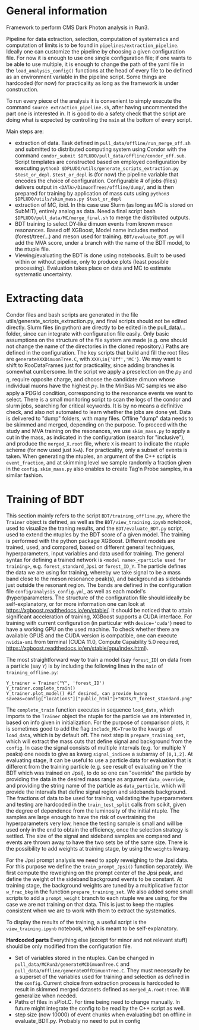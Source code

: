 # General information

Framework to perform CMS Dark Photon analysis in Run3.

Pipeline for data extraction, selection, computation of systematics and computation of limits is to be found in `pipelines/extraction_pipeline`. Ideally one can customize the pipeline by choosing a given configuration file. For now it is enough to use one single configuration file; if one wants to be able to use multiple, it is enough to change the path of the yaml file in the `load_analysis_config()` functions at the head of every file to be defined as an environment variable in the pipeline script. Some things are hardcoded (for now) for practicality as long as the framework is under construction.

To run every piece of the analysis it is convenient to simply execute the command `source extraction_pipeline.sh`, after having uncommented the part one is interested in. It is good to do a safety check that the script are doing what is expected by controlling the `main` at the bottom of every script. 
 
Main steps are:
* extraction of data. Task defined in `pull_data/offline/run_merge_off.sh` and submitted to distributed computing system using Condor with the command `condor_submit $DPLUDO/pull_data/offline/condor_off.sub`. Script templates are constructed based on employed configuration by executing `python3 $DPLUDO/utils/generate_scripts_extraction.py $test_or_depl`. `$test_or_depl` is (for now) the pipeline variable that encodes the choice of configuration. Configurable # of jobs (files) delivers output in `<DATA>/DimuonTrees/offline/dump/`, and is then prepared for training by application of mass cuts using `python3 $DPLUDO/utils/skim_mass.py $test_or_depl`
* extraction of MC, ibid. In this case use Slurm (as long as MC is stored on SubMIT), entirely analog as data. Need a final script bash `$DPLUDO/pull_data/MC/merge_final.sh` to merge the distributed outputs. 
* BDT training to select DY-like dimuon events from known meson resonances. Based off XGBoost, Model name includes method (forest/tree/...) and meson used for training. `BDT/evaluate_BDT.py` will add the MVA score, under a branch with the name of the BDT model, to the ntuple file.
* Viewing/evaluating the BDT is done using notebooks. Built to be used within or without pipeline, only to produce plots (least possible processing). Evaluation takes place on data and MC to estimate systematic uncertainty.  

# Extracting data
Condor files and bash scripts are generated in the file utils/generate_scripts_extraction.py, and final scripts should not be edited directly. Slurm files (in python) are directly to be edited in the pull_data/... folder, since can integrate with configuration file easily. Only basic assumptions on the structure of the file system are made (e.g. one should not change the name of the directories in the cloned repository.) Paths are defined in the configuration. The key scripts that build and fill the root files are `generateXXXDimuonTree.C`, with `XXX\in{'Off','MC'}`. We may want to shift to RooDataFrames just for practicality, since adding branches is somewhat cumbersome. In the script we apply a preselection on the $p_T$ and $\eta$, require opposite charge, and choose the candidate dimuon whose individual muons have the highest $p_T$. In the MinBias MC samples we also apply a PDGId condition, corresponding to the resonance events we want to select. There is a small monitoring script to scan the logs of the condor and slurm jobs, searching for critical keywords. It is by no means a definitive check, and also not automated to learn whether the jobs are done yet. Data is delivered to "dump" folders, with many files. Offline "dump" data  needs to be skimmed and merged, depending on the purpose. To proceed with the study and MVA training on the resonances, we use `skim_mass.py` to apply a cut in the mass, as indicated in the configuration (search for "inclusive"), and produce the `merged_X.root` file, where `X` is meant to indicate the ntuple scheme (for now used just `X=A`). For practicality, only a subset of events is taken. When generating the ntuples, an argument of the C++ script is `event_fraction`, and at skimming level we sample randomly a fraction given in the `config`. `skim_mass.py` also enables to create Tag'n Probe samples, in a similar fashion. 

# Training of BDT
This section mainly refers to the script `BDT/training_offline.py`, where the `Trainer` object is defined, as well as the `BDT/view_training.ipynb` notebook, used to visualize the traning results, and the `BDT/evaluate_BDT.py` script, used to extend the ntuples by the BDT score of a given model. The training is performed with the python package XGBoost. Different models are trained, used, and compared, based on different general techniques, hyperparameters, input variables and data used for training. The general syntax for defining a trained network is `<model name>_<particle used for training>`, e.g. `forest_standard_Jpsi` or `forest_ID_Y`. The particle defines the data we are using for training, whereby we take signal to be a mass band close to the meson resonance peak(s), and background as sidebands just outside the resonant region. The bands are defined in the configuration file `config/analysis_config.yml`, as well as each model's (hyper)parameters. The structure of the configuration file should ideally be self-explanatory, or for more information one can look at https://xgboost.readthedocs.io/en/stable/. It should be noticed that to attain significant acceleration of training, XGBoost supports a CUDA interface. For training with current configuration (in particular with `device='cuda'`) need to have a working GPU on the used machine. To check whether there are available GPUS and the CUDA version is compatible, one can execute `nvidia-smi` from terminal (CUDA 11.0, Compute Capability 5.0 required, https://xgboost.readthedocs.io/en/stable/gpu/index.html).

The most straightforward way to train a model (say `forest_ID`) on data from a particle (say `Y`) is by including the following lines in the `main` of `training_offline.py`:
```
Y_trainer = Trainer("Y", 'forest_ID')
Y_trainer.complete_train()
Y_trainer.plot_model() #if desired, can provide kwarg saveas=config["locations"]["public_html"]+"BDTs/Y_forest_standard.png"
```

The `complete_train` function executes in sequence `load_data`, which imports to the `Trainer` object the ntuple for the particle we are interested in, based on info given in initialization. For the purpose of comparison plots, it is sometimes good to add the flag `include_MC=True` to the kwargs of `load_data`, which is by default off. The next step is `prepare_training_set`, which will extract the mass cuts that define signal and background from the `config`. In case the signal consists of multiple intervals (e.g. for multiple Y peaks) one needs to give as kwarg `signal_indices` a subarray of `[0,1,2]`. At evaluating stage, it can be useful to use a particle data for evaluation that is different from the training particle (e.g. see result of evaluating on Y the BDT which was trained on Jpsi), to do so one can "override" the particle by providing the data in the desired mass range as argument `data_override`, and providing the string name of the particle as `data_particle`, which will provide the intervals that define signal region and sidebands background. The fractions of data to be used for training, validating the hyperparameters and testing are hardcoded in the `train_test_split` calls from scikit, given the degree of dependence from the luminosity of the initial ntuple. The samples are large enough to have the risk of overtraining the hyperparameters very low, hence the testing sample is small and will be used only in the end to obtain the efficiency, once the selection strategy is settled. The size of the signal and sideband samples are compared and events are thrown away to have the two sets be of the same size. There is the possibility to add weights at training stage, by using the `weights` kwarg. 

For the Jpsi prompt analysis we need to apply reweighing to the Jpsi data. For this purpose we define the `train_prompt_Jpsi()` function separately. We first compute the reweighing on the prompt center of the Jpsi peak, and define the weight of the sideband background events to be constant. At training stage, the background weights are tuned by a multiplicative factor `w_frac_bkg` in the function `prepare_training_set`. We also added some small scripts to add a `prompt_weight` branch to each ntuple we are using, for the case we are not training on that data. This is just to keep the ntuples consistent when we are to work with them to extract the systematics. 

To display the results of the training, a useful script is the `view_training.ipynb` notebook, which is meant to be self-explanatory.  


**Hardcoded parts**
Everything else (except for minor and not relevant stuff) should be only modified from the configuration file. 
- Set of variables stored in the ntuples. Can be changed in `pull_data/MCRun3/generateMCDimuonTree.C` and `pull_data/offline/generateOffDimuonTree.C`. They must necessarily be a superset of the variables used for training and selection as defined in the `config`. Current choice from extraction process is hardcoded to result in skimmed merged datasets defined as `merged_A.root:tree`. Will generalize when needed. 
- Paths of files in sPlot.C. For time being need to change manually. In future might integrate the config to be read by the C++ script as well.
- step size (now 10000) of event chunks when evaluating bdt on offline in evaluate_BDT.py. Probably no need to put in config
